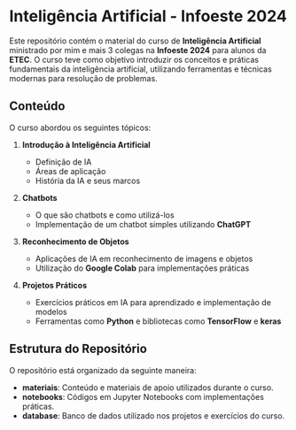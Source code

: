 # Inteligência Artificial - Infoeste 2024

Este repositório contém o material do curso de **Inteligência Artificial** ministrado por mim e mais 3 colegas na **Infoeste 2024** para alunos da **ETEC**. O curso teve como objetivo introduzir os conceitos e práticas fundamentais da inteligência artificial, utilizando ferramentas e técnicas modernas para resolução de problemas.

## Conteúdo

O curso abordou os seguintes tópicos:

1. **Introdução à Inteligência Artificial**
   - Definição de IA
   - Áreas de aplicação
   - História da IA e seus marcos

2. **Chatbots**
   - O que são chatbots e como utilizá-los
   - Implementação de um chatbot simples utilizando **ChatGPT**

3. **Reconhecimento de Objetos**
   - Aplicações de IA em reconhecimento de imagens e objetos
   - Utilização do **Google Colab** para implementações práticas

4. **Projetos Práticos**
   - Exercícios práticos em IA para aprendizado e implementação de modelos
   - Ferramentas como **Python** e bibliotecas como **TensorFlow** e **keras**
     
## Estrutura do Repositório

O repositório está organizado da seguinte maneira:

- **materiais**: Conteúdo e materiais de apoio utilizados durante o curso.
- **notebooks**: Códigos em Jupyter Notebooks com implementações práticas.
- **database**: Banco de dados utilizado nos projetos e exercícios do curso.
